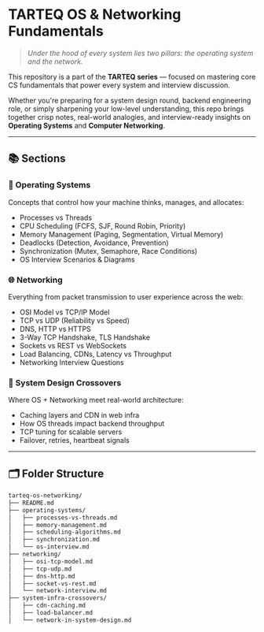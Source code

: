 # TARTEQ OS & Networking Fundamentals

> *Under the hood of every system lies two pillars: the operating system and the network.*

This repository is a part of the **TARTEQ series** — focused on mastering core CS fundamentals that power every system and interview discussion.

Whether you're preparing for a system design round, backend engineering role, or simply sharpening your low-level understanding, this repo brings together crisp notes, real-world analogies, and interview-ready insights on **Operating Systems** and **Computer Networking**.

---

## 📚 Sections

### 🧠 Operating Systems
Concepts that control how your machine thinks, manages, and allocates:

- Processes vs Threads
- CPU Scheduling (FCFS, SJF, Round Robin, Priority)
- Memory Management (Paging, Segmentation, Virtual Memory)
- Deadlocks (Detection, Avoidance, Prevention)
- Synchronization (Mutex, Semaphore, Race Conditions)
- OS Interview Scenarios & Diagrams

### 🌐 Networking
Everything from packet transmission to user experience across the web:

- OSI Model vs TCP/IP Model
- TCP vs UDP (Reliability vs Speed)
- DNS, HTTP vs HTTPS
- 3-Way TCP Handshake, TLS Handshake
- Sockets vs REST vs WebSockets
- Load Balancing, CDNs, Latency vs Throughput
- Networking Interview Questions

### 🔄 System Design Crossovers
Where OS + Networking meet real-world architecture:

- Caching layers and CDN in web infra
- How OS threads impact backend throughput
- TCP tuning for scalable servers
- Failover, retries, heartbeat signals

---

## 🗂️ Folder Structure

```bash
tarteq-os-networking/
├── README.md
├── operating-systems/
│   ├── processes-vs-threads.md
│   ├── memory-management.md
│   ├── scheduling-algorithms.md
│   ├── synchronization.md
│   └── os-interview.md
├── networking/
│   ├── osi-tcp-model.md
│   ├── tcp-udp.md
│   ├── dns-http.md
│   ├── socket-vs-rest.md
│   └── network-interview.md
├── system-infra-crossovers/
│   ├── cdn-caching.md
│   ├── load-balancer.md
│   └── network-in-system-design.md